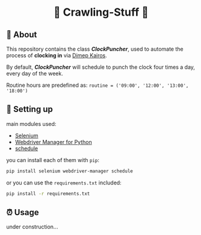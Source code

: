 
<h1 align="center">🤖 Crawling-Stuff 🤖</h1>

## 📜 About
This repository contains the class **_ClockPuncher_**, used to automate the process of **clocking in** via [Dimep Kairos](https://www.dimepkairos.com.br/).

By default, **_ClockPuncher_** will schedule to punch the clock four times a day, every day of the week.

Routine hours are predefined as: `routine = ('09:00', '12:00', '13:00', '18:00')`

## 🚀 Setting up

main modules used:
- [Selenium](https://www.selenium.dev)
- [Webdriver Manager for Python](https://pypi.org/project/webdriver-manager/)
- [schedule](https://schedule.readthedocs.io/en/stable/)

you can install each of them with `pip`:
```bash
pip install selenium webdriver-manager schedule
```

or you can use the `requirements.txt` included:
```bash
pip install -r requirements.txt
```

## ⏰ Usage
under construction...

